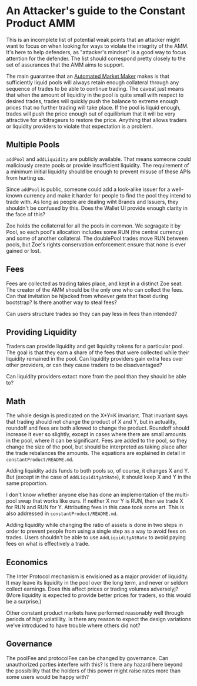 # An Attacker's guide to the Constant Product AMM

This is an incomplete list of potential weak points that an attacker might want to focus
on when looking for ways to violate the integrity of the AMM. It's here to help defenders,
as "attacker's mindset" is a good way to focus attention for the defender. The list should
correspond pretty closely to the set of assurances that the AMM aims to support.

The main guarantee that an
[Automated Market Maker](https://mason.gmu.edu/~rhanson/mktscore.pdf) makes is that
sufficiently liquid pools will always retain enough collateral through any sequence of
trades to be able to continue trading. The caveat just means that when the amount of
liquidity in the pool is quite small with respect to desired trades, trades will quickly
push the balance to extreme enough prices that no further trading will take place. If the
pool is liquid enough, trades will push the price enough out of equilibrium that it will
be very attractive for arbitrageurs to restore the price. Anything that allows traders or
liquidity providers to violate that expectation is a problem.

## Multiple Pools

`addPool` and `addLiquidity` are publicly available. That means someone could maliciously
create pools or provide insufficient liquidity. The requirement of a minimum initial
liquidity should be enough to prevent misuse of these APIs from hurting us.

Since `addPool` is public, someone could add a look-alike issuer for a well-known
currency and make it harder for people to find the pool they intend to trade with. As
long as people are dealing wiht Brands and Issuers, they shouldn't be confused by
this. Does the Wallet UI provide enough clarity in the face of this?

Zoe holds the collaterral for all the pools in common. We segragate it by Pool, so each
pool's allocation includes some RUN (the central currency) and some of another
collateral. The doublePool trades move RUN between pools, but Zoe's rights conservation
enforcement ensure that none is ever gained or lost.

## Fees

Fees are collected as trading takes place, and kept in a distinct Zoe seat. The creator of
the AMM should be the only one who can collect the fees. Can that invitation be hijacked
from whoever gets that facet during bootstrap?  Is there another way to steal fees?

Can users structure trades so they can pay less in fees than intended?

## Providing Liquidity

Traders can provide liquidity and get liquidity tokens for a particular pool. The goal is
that they earn a share of the fees that were collected while their liquidity remained in
the pool. Can liquidity providers gain extra fees over other providers, or can they cause
traders to be disadvantaged?

Can liquidity providers extact more from the pool than they should be able to?

## Math

The whole design is predicated on the X*Y=K invariant.  That invariant says that trading
should not change the product of X and Y, but in actuality, roundoff and fees are both
allowed to change the product. Roundoff should increase it ever so slightly, except in
cases where there are small amounts in the pool, where it can be significant. Fees are
added to the pool, so they change the size of the pool, but should be interpreted as
taking place after the trade rebalances the amounts. The equations are explained in detail
in `constantProduct/README.md`.

Adding liquidity adds funds to both pools so, of course, it changes X and Y. But (except
in the case of `AddLiquidityAtRate`), it should keep X and Y in the same proportion.

I don't know whether anyone else has done an implementation of the multi-pool swap that
works like ours. If neither X nor Y is RUN, then we trade X for RUN and RUN for
Y. Attributing fees in this case took some art. This is also addressed in
`constantProduct/README.md`.

Adding liquidity while changing the ratio of assets is done in two steps in order to
prevent people from using a single step as a way to avoid fees on trades. Users shouldn't
be able to use `AddLiquidityAtRate` to avoid paying fees on what is effectively a trade.


## Economics

The Inter Protocol mechanism is envisioned as a major provider of liquidity. It may leave
its liquidity in the pool over the long term, and never or seldom collect earnings. Does
this affect prices or trading volumes adverselyj? (More liquidity is expected to provide
better prices for traders, so this would be a surprise.)

Other constant product markets have performed reasonably well through periods of high
volatillity. Is there any reason to expect the design variations we've introduced to have
trouble where others did not?

## Governance

The poolFee and protocolFee can be changed by governance. Can unauthorized parties
interfere with this? Is there any hazard here beyond the possibility that the holders of
this power might raise rates more than some users would be happy with?
